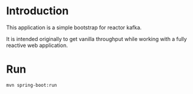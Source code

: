 # Introduction

This application is a simple bootstrap for reactor kafka. 

It is intended originally to get vanilla throughput while working with 
a fully reactive web application. 

# Run 

```
mvn spring-boot:run
```